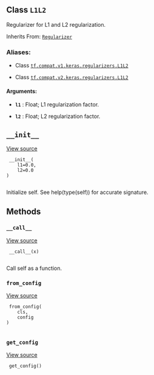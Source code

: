 

## Class  `L1L2` 
Regularizer for L1 and L2 regularization.

Inherits From: [ `Regularizer` ](https://tensorflow.google.cn/api_docs/python/tf/keras/regularizers/Regularizer)



### Aliases:

- Class [ `tf.compat.v1.keras.regularizers.L1L2` ](/api_docs/python/tf/keras/regularizers/L1L2)

- Class [ `tf.compat.v2.keras.regularizers.L1L2` ](/api_docs/python/tf/keras/regularizers/L1L2)



#### Arguments:

- **`l1`** : Float; L1 regularization factor.

- **`l2`** : Float; L2 regularization factor.



##  `__init__` 
[View source](https://github.com/tensorflow/tensorflow/blob/r2.0/tensorflow/python/keras/regularizers.py#L52-L54)



```
 __init__(
    l1=0.0,
    l2=0.0
)
 
```

Initialize self.  See help(type(self)) for accurate signature.



## Methods


###  `__call__` 
[View source](https://github.com/tensorflow/tensorflow/blob/r2.0/tensorflow/python/keras/regularizers.py#L56-L64)



```
 __call__(x)
 
```

Call self as a function.



###  `from_config` 
[View source](https://github.com/tensorflow/tensorflow/blob/r2.0/tensorflow/python/keras/regularizers.py#L38-L40)



```
 from_config(
    cls,
    config
)
 
```



###  `get_config` 
[View source](https://github.com/tensorflow/tensorflow/blob/r2.0/tensorflow/python/keras/regularizers.py#L66-L67)



```
 get_config()
 
```

